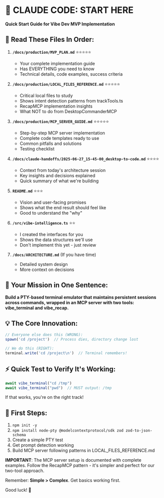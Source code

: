 # 🚀 CLAUDE CODE: START HERE

**Quick Start Guide for Vibe Dev MVP Implementation**

## 📖 Read These Files In Order:

1. **`/docs/production/MVP_PLAN.md`** ⭐⭐⭐⭐⭐
   - Your complete implementation guide
   - Has EVERYTHING you need to know
   - Technical details, code examples, success criteria

2. **`/docs/production/LOCAL_FILES_REFERENCE.md`** ⭐⭐⭐⭐⭐
   - Critical local files to study
   - Shows intent detection patterns from trackTools.ts
   - RecapMCP implementation insights
   - What NOT to do from DesktopCommanderMCP

3. **`/docs/production/MCP_SERVER_GUIDE.md`** ⭐⭐⭐⭐⭐
   - Step-by-step MCP server implementation
   - Complete code templates ready to use
   - Common pitfalls and solutions
   - Testing checklist

4. **`/docs/claude-handoffs/2025-06-27_15-45-00_desktop-to-code.md`** ⭐⭐⭐⭐
   - Context from today's architecture session
   - Key insights and decisions explained
   - Quick summary of what we're building

3. **`README.md`** ⭐⭐⭐
   - Vision and user-facing promises
   - Shows what the end result should feel like
   - Good to understand the "why"

4. **`/src/vibe-intelligence.ts`** ⭐⭐
   - I created the interfaces for you
   - Shows the data structures we'll use
   - Don't implement this yet - just review

5. **`/docs/ARCHITECTURE.md`** (If you have time)
   - Detailed system design
   - More context on decisions

## 🎯 Your Mission in One Sentence:

**Build a PTY-based terminal emulator that maintains persistent sessions across commands, wrapped in an MCP server with two tools: vibe_terminal and vibe_recap.**

## 💡 The Core Innovation:

```typescript
// Everyone else does this (WRONG):
spawn('cd /project')  // Process dies, directory change lost

// We do this (RIGHT):
terminal.write('cd /project\n')  // Terminal remembers!
```

## ⚡ Quick Test to Verify It's Working:

```typescript
await vibe_terminal("cd /tmp")
await vibe_terminal("pwd")  // MUST output: /tmp
```

If that works, you're on the right track!

## 🔧 First Steps:

1. `npm init -y`
2. `npm install node-pty @modelcontextprotocol/sdk zod zod-to-json-schema`
3. Create a simple PTY test
4. Get prompt detection working
5. Build MCP server following patterns in LOCAL_FILES_REFERENCE.md

**IMPORTANT**: The MCP server setup is documented with complete examples. Follow the RecapMCP pattern - it's simpler and perfect for our two-tool approach.

Remember: **Simple > Complex**. Get basics working first.

Good luck! 🚀